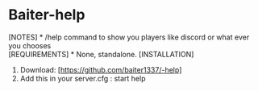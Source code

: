 # Baiter-help  
[NOTES]  * /help command to show you players like discord or what ever you chooses  
[REQUIREMENTS]  * None, standalone.  [INSTALLATION]  
1. Download: [https://github.com/baiter1337/-help]
2. Add this in your server.cfg : start help
